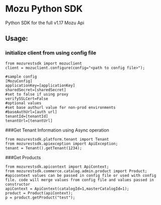 # Mozu Python SDK

Python SDK for the full v1.17 Mozu Api


## Usage:

### initialize client from using config file
```
from mozurestsdk import mozuclient
client = mozuclient.configure(config="<path to config file>");

#sample config
[MozuConfig]
applicationKey=[applicationKey]
sharedSecret=[sharedSecret]
#set to false if using proxy
verifySSLCert=False
#optional values
#set base authurl value for non-prod environments 
#baseAuthUrl=[auth url]
tenantId=[tenantId]
tenantUrl=[tenantUrl]
```

###Get Tenant Information using Async operation
```
from mozurestsdk.platform.tenant import Tenant
from mozurestsdk.apiexception import ApiException;
tenant = Tenant().getTenant(1234);
```

###Get Products

```
from mozurestsdk.apicontext import ApiContext;
from mozurestsdk.commerce.catalog.admin.product import Product;
#apicontext values can be passed in config file or used with config file. code will merge values from config file and values passed in constructor
apiContext = ApiContext(catalogId=1,masterCatalogId=1);
product = Product(apiContext);
p = product.getProduct("test");
```

